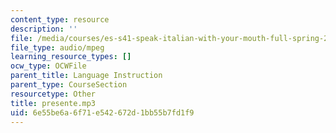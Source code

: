```yaml
---
content_type: resource
description: ''
file: /media/courses/es-s41-speak-italian-with-your-mouth-full-spring-2012/6e55be6a6f71e542672d1bb55b7fd1f9_presente.mp3
file_type: audio/mpeg
learning_resource_types: []
ocw_type: OCWFile
parent_title: Language Instruction
parent_type: CourseSection
resourcetype: Other
title: presente.mp3
uid: 6e55be6a-6f71-e542-672d-1bb55b7fd1f9
---
```

